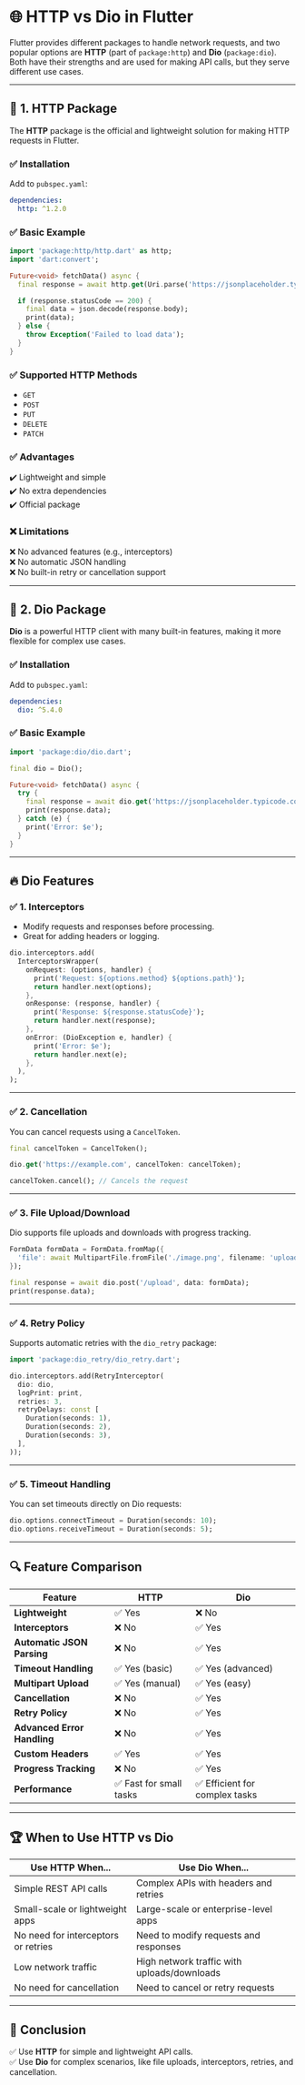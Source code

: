 # 🌐 **HTTP vs Dio in Flutter**  

Flutter provides different packages to handle network requests, and two popular options are **HTTP** (part of `package:http`) and **Dio** (`package:dio`). Both have their strengths and are used for making API calls, but they serve different use cases.

---

## 📌 **1. HTTP Package**  
The **HTTP** package is the official and lightweight solution for making HTTP requests in Flutter.  

### ✅ **Installation**  
Add to `pubspec.yaml`:
```yaml
dependencies:
  http: ^1.2.0
```

### ✅ **Basic Example**  
```dart
import 'package:http/http.dart' as http;
import 'dart:convert';

Future<void> fetchData() async {
  final response = await http.get(Uri.parse('https://jsonplaceholder.typicode.com/posts/1'));

  if (response.statusCode == 200) {
    final data = json.decode(response.body);
    print(data);
  } else {
    throw Exception('Failed to load data');
  }
}
```

### ✅ **Supported HTTP Methods**  
- `GET`
- `POST`
- `PUT`
- `DELETE`
- `PATCH`

### ✅ **Advantages**  
✔️ Lightweight and simple  
✔️ No extra dependencies  
✔️ Official package  

### ❌ **Limitations**  
❌ No advanced features (e.g., interceptors)  
❌ No automatic JSON handling  
❌ No built-in retry or cancellation support  

---

## 🚀 **2. Dio Package**  
**Dio** is a powerful HTTP client with many built-in features, making it more flexible for complex use cases.  

### ✅ **Installation**  
Add to `pubspec.yaml`:
```yaml
dependencies:
  dio: ^5.4.0
```

### ✅ **Basic Example**  
```dart
import 'package:dio/dio.dart';

final dio = Dio();

Future<void> fetchData() async {
  try {
    final response = await dio.get('https://jsonplaceholder.typicode.com/posts/1');
    print(response.data);
  } catch (e) {
    print('Error: $e');
  }
}
```

---

## 🔥 **Dio Features**  
### ✅ **1. Interceptors**  
- Modify requests and responses before processing.  
- Great for adding headers or logging.  

```dart
dio.interceptors.add(
  InterceptorsWrapper(
    onRequest: (options, handler) {
      print('Request: ${options.method} ${options.path}');
      return handler.next(options);
    },
    onResponse: (response, handler) {
      print('Response: ${response.statusCode}');
      return handler.next(response);
    },
    onError: (DioException e, handler) {
      print('Error: $e');
      return handler.next(e);
    },
  ),
);
```

---

### ✅ **2. Cancellation**  
You can cancel requests using a `CancelToken`.  
```dart
final cancelToken = CancelToken();

dio.get('https://example.com', cancelToken: cancelToken);

cancelToken.cancel(); // Cancels the request
```

---

### ✅ **3. File Upload/Download**  
Dio supports file uploads and downloads with progress tracking.  
```dart
FormData formData = FormData.fromMap({
  'file': await MultipartFile.fromFile('./image.png', filename: 'upload.png'),
});

final response = await dio.post('/upload', data: formData);
print(response.data);
```

---

### ✅ **4. Retry Policy**  
Supports automatic retries with the `dio_retry` package:  
```dart
import 'package:dio_retry/dio_retry.dart';

dio.interceptors.add(RetryInterceptor(
  dio: dio,
  logPrint: print,
  retries: 3,
  retryDelays: const [
    Duration(seconds: 1),
    Duration(seconds: 2),
    Duration(seconds: 3),
  ],
));
```

---

### ✅ **5. Timeout Handling**  
You can set timeouts directly on Dio requests:  
```dart
dio.options.connectTimeout = Duration(seconds: 10);
dio.options.receiveTimeout = Duration(seconds: 5);
```

---

## 🔍 **Feature Comparison**  

| Feature                     | HTTP                   | Dio                           |
|-----------------------------|------------------------|-------------------------------|
| **Lightweight**             | ✅ Yes                  | ❌ No                          |
| **Interceptors**            | ❌ No                   | ✅ Yes                         |
| **Automatic JSON Parsing**  | ❌ No                   | ✅ Yes                         |
| **Timeout Handling**        | ✅ Yes (basic)          | ✅ Yes (advanced)              |
| **Multipart Upload**        | ✅ Yes (manual)         | ✅ Yes (easy)                  |
| **Cancellation**            | ❌ No                   | ✅ Yes                         |
| **Retry Policy**            | ❌ No                   | ✅ Yes                         |
| **Advanced Error Handling** | ❌ No                   | ✅ Yes                         |
| **Custom Headers**          | ✅ Yes                  | ✅ Yes                         |
| **Progress Tracking**       | ❌ No                   | ✅ Yes                         |
| **Performance**             | ✅ Fast for small tasks | ✅ Efficient for complex tasks |

---

## 🏆 **When to Use HTTP vs Dio**  
| **Use HTTP When...**                | **Use Dio When...**                         |
|-------------------------------------|---------------------------------------------|
| Simple REST API calls               | Complex APIs with headers and retries       |
| Small-scale or lightweight apps     | Large-scale or enterprise-level apps        |
| No need for interceptors or retries | Need to modify requests and responses       |
| Low network traffic                 | High network traffic with uploads/downloads |
| No need for cancellation            | Need to cancel or retry requests            |

---

## 🚀 **Conclusion**  
✅ Use **HTTP** for simple and lightweight API calls.  
✅ Use **Dio** for complex scenarios, like file uploads, interceptors, retries, and cancellation.